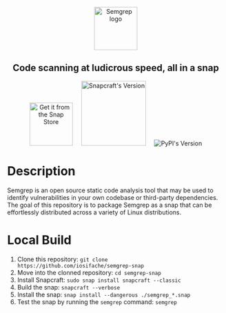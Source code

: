 <p align="center">
    <img src="https://raw.githubusercontent.com/returntocorp/semgrep/develop/images/semgrep-logo-light.svg" height="100" alt="Semgrep logo"/>
</p>
<h2 align="center">Code scanning at ludicrous speed, all in a snap</h2>
<p align="center" float="left">
    <a hrep="https://snapcraft.io/semgrep"><img src="https://snapcraft.io/static/images/badges/en/snap-store-black.svg" alt="Get it from the Snap Store" width="100"/></a>
    &nbsp; &nbsp;
    <img src="https://snapcraft.io/semgrep/badge.svg" width="150" alt="Snapcraft's Version"/>
    &nbsp; &nbsp;
    <img alt="PyPI's Version" src="https://img.shields.io/pypi/v/semgrep?label=Semgrep%20on%20PyPi&color=blue">
</p>

# Description

Semgrep is an open source static code analysis tool that may be used to identify vulnerabilities in your own codebase or third-party dependencies. The goal of this repository is to package Semgrep as a snap that can be effortlessly distributed across a variety of Linux distributions.

# Local Build

1. Clone this repository: `git clone https://github.com/iosifache/semgrep-snap`
2. Move into the clonned repository: `cd semgrep-snap`
3. Install Snapcraft: `sudo snap install snapcraft --classic`
4. Build the snap: `snapcraft --verbose`
5. Install the snap: `snap install --dangerous ./semgrep_*.snap`
6. Test the snap by running the `semgrep` command: `semgrep`
